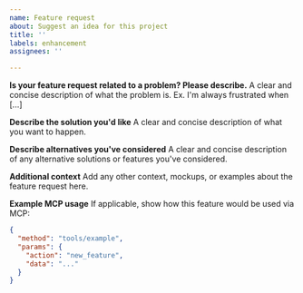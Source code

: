```yaml
---
name: Feature request
about: Suggest an idea for this project
title: ''
labels: enhancement
assignees: ''

---
```


**Is your feature request related to a problem? Please describe.**
A clear and concise description of what the problem is. Ex. I'm always frustrated when [...]

**Describe the solution you'd like**
A clear and concise description of what you want to happen.

**Describe alternatives you've considered**
A clear and concise description of any alternative solutions or features you've considered.

**Additional context**
Add any other context, mockups, or examples about the feature request here.

**Example MCP usage**
If applicable, show how this feature would be used via MCP:
```json
{
  "method": "tools/example",
  "params": {
    "action": "new_feature",
    "data": "..."
  }
}
```